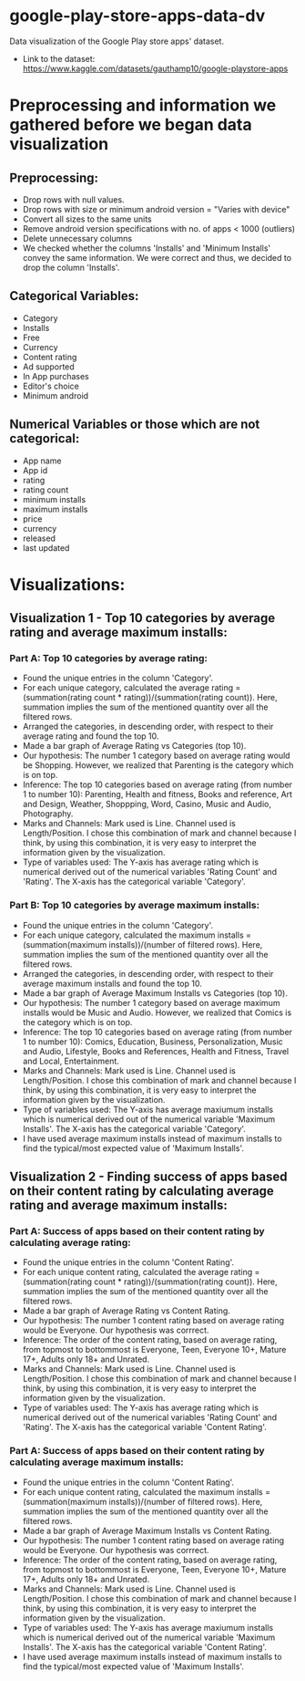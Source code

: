 # google-play-store-apps-data-dv
Data visualization of the Google Play store apps' dataset.
- Link to the dataset: https://www.kaggle.com/datasets/gauthamp10/google-playstore-apps

# Preprocessing and information we gathered before we began data visualization

## Preprocessing:
- Drop rows with null values.
- Drop rows with size or minimum android version = "Varies with device"
- Convert all sizes to the same units
- Remove android version specifications with no. of apps < 1000 (outliers)
- Delete unnecessary columns
- We checked whether the columns 'Installs' and 'Minimum Installs' convey the same information. We were correct and thus, we decided to drop the column 'Installs'.

## Categorical Variables:
- Category
- Installs
- Free
- Currency
- Content rating
- Ad supported
- In App purchases
- Editor's choice
- Minimum android

## Numerical Variables or those which are not categorical:
- App name
- App id
- rating
- rating count
- minimum installs
- maximum installs
- price
- currency
- released
- last updated

# Visualizations:
## Visualization 1 - Top 10 categories by average rating and average maximum installs:
### Part A: Top 10 categories by average rating:
- Found the unique entries in the column 'Category'.
- For each unique category, calculated the average rating = (summation(rating count * rating))/(summation(rating count)). Here, summation implies the sum of the mentioned quantity over all the filtered rows.
- Arranged the categories, in descending order, with respect to their average rating and found the top 10.
- Made a bar graph of Average Rating vs Categories (top 10).
- Our hypothesis: The number 1 category based on average rating would be Shopping. However, we realized that Parenting is the category which is on top.
- Inference: The top 10 categories based on average rating (from number 1 to number 10): Parenting, Health and fitness, Books and reference, Art and Design, Weather, Shoppping, Word, Casino, Music and Audio, Photography.
- Marks and Channels: Mark used is Line. Channel used is Length/Position. I chose this combination of mark and channel because I think, by using this combination, it is very easy to interpret the information given by the visualization.
- Type of variables used: The Y-axis has average rating which is numerical derived out of the numerical variables 'Rating Count' and 'Rating'. The X-axis has the categorical variable 'Category'.
### Part B: Top 10 categories by average maximum installs:
- Found the unique entries in the column 'Category'.
- For each unique category, calculated the maximum installs = (summation(maximum installs))/(number of filtered rows). Here, summation implies the sum of the mentioned quantity over all the filtered rows.
- Arranged the categories, in descending order, with respect to their average maximum installs and found the top 10.
- Made a bar graph of Average Maximum Installs vs Categories (top 10).
- Our hypothesis: The number 1 category based on average maximum installs would be Music and Audio. However, we realized that Comics is the category which is on top.
- Inference: The top 10 categories based on average rating (from number 1 to number 10): Comics, Education, Business, Personalization, Music and Audio, Lifestyle, Books and References, Health and Fitness, Travel and Local, Entertainment.
- Marks and Channels: Mark used is Line. Channel used is Length/Position. I chose this combination of mark and channel because I think, by using this combination, it is very easy to interpret the information given by the visualization.
- Type of variables used: The Y-axis has average maxiumum installs which is numerical derived out of the numerical variable 'Maximum Installs'. The X-axis has the categorical variable 'Category'.
- I have used average maximum installs instead of maximum installs to find the typical/most expected value of 'Maximum Installs'.

## Visualization 2 - Finding success of apps based on their content rating by calculating average rating and average maximum installs:
### Part A: Success of apps based on their content rating by calculating average rating:
- Found the unique entries in the column 'Content Rating'.
- For each unique content rating, calculated the average rating = (summation(rating count * rating))/(summation(rating count)). Here, summation implies the sum of the mentioned quantity over all the filtered rows.
- Made a bar graph of Average Rating vs Content Rating.
- Our hypothesis: The number 1 content rating based on average rating would be Everyone. Our hypothesis was corrrect.
- Inference: The order of the content rating, based on average rating, from topmost to bottommost is Everyone, Teen, Everyone 10+, Mature 17+, Adults only 18+ and Unrated.
- Marks and Channels: Mark used is Line. Channel used is Length/Position. I chose this combination of mark and channel because I think, by using this combination, it is very easy to interpret the information given by the visualization.
- Type of variables used: The Y-axis has average rating which is numerical derived out of the numerical variables 'Rating Count' and 'Rating'. The X-axis has the categorical variable 'Content Rating'.
### Part A: Success of apps based on their content rating by calculating average maximum installs:
- Found the unique entries in the column 'Content Rating'.
- For each unique content rating, calculated the maximum installs = (summation(maximum installs))/(number of filtered rows). Here, summation implies the sum of the mentioned quantity over all the filtered rows.
- Made a bar graph of Average Maximum Installs vs Content Rating.
- Our hypothesis: The number 1 content rating based on average rating would be Everyone. Our hypothesis was corrrect.
- Inference: The order of the content rating, based on average rating, from topmost to bottommost is Everyone, Teen, Everyone 10+, Mature 17+, Adults only 18+ and Unrated.
- Marks and Channels: Mark used is Line. Channel used is Length/Position. I chose this combination of mark and channel because I think, by using this combination, it is very easy to interpret the information given by the visualization.
- Type of variables used: The Y-axis has average maxiumum installs which is numerical derived out of the numerical variable 'Maximum Installs'. The X-axis has the categorical variable 'Content Rating'.
- I have used average maximum installs instead of maximum installs to find the typical/most expected value of 'Maximum Installs'.
